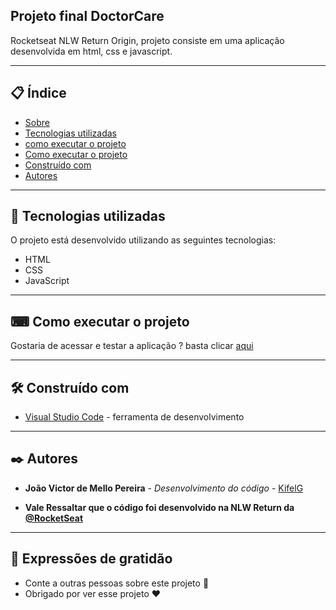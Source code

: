 ## Projeto final DoctorCare 

Rocketseat NLW Return Origin, projeto consiste em uma aplicação desenvolvida em html, css e javascript.

--- 

## 📋 Índice

- [Sobre](#-Projeto-final-DoctorCare)
- [Tecnologias utilizadas](#-Tecnologias-utilizadas)
- [como executar o projeto](#-Como-executar-o-projeto)
- [Como executar o projeto](#-Como-executar-o-projeto)
- [Construído com](#-Construído-com)
- [Autores](#-Autores)

--- 

## 🚀 Tecnologias utilizadas

O projeto está desenvolvido utilizando as seguintes tecnologias:

- HTML
- CSS
- JavaScript

--- 

## ⌨ Como executar o projeto

Gostaria de acessar e testar a aplicação ? basta clicar [aqui](https://kifel.github.io/DoctorCare/)

--- 

## 🛠️ Construído com

* [Visual Studio Code](https://code.visualstudio.com/) - ferramenta de desenvolvimento

--- 

## ✒️ Autores

* **João Victor de Mello Pereira** - *Desenvolvimento do código* - [KifelG](https://github.com/kifel)

* **Vale Ressaltar que o código foi desenvolvido na NLW Return da [@RocketSeat](https://github.com/Rocketseat)**

--- 
 
## 🎁 Expressões de gratidão

* Conte a outras pessoas sobre este projeto 📢
* Obrigado por ver esse projeto ❤️
